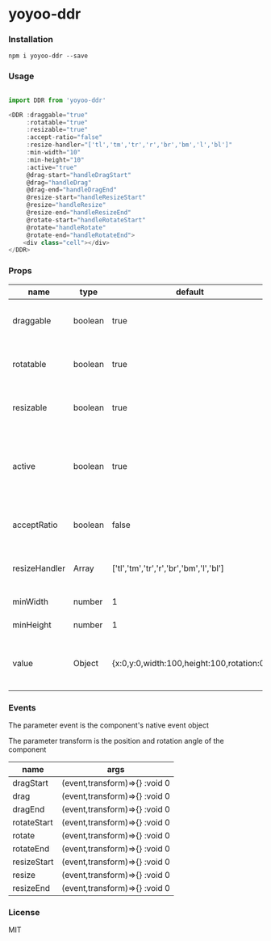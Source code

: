 # yoyoo-ddr


### Installation
```
npm i yoyoo-ddr --save
```


### Usage
```javascript

import DDR from 'yoyoo-ddr'

<DDR :draggable="true"
     :rotatable="true"
     :resizable="true"
     :accept-ratio="false"
     :resize-handler="['tl','tm','tr','r','br','bm','l','bl']"
     :min-width="10"
     :min-height="10"
     :active="true"
     @drag-start="handleDragStart"
     @drag="handleDrag"
     @drag-end="handleDragEnd"
     @resize-start="handleResizeStart"
     @resize="handleResize"
     @resize-end="handleResizeEnd"
     @rotate-start="handleRotateStart"
     @rotate="handleRotate"
     @rotate-end="handleRotateEnd">
    <div class="cell"></div>
</DDR>
```

### Props

name | type | default | desc
---- | ---   | --- | ---
draggable | boolean | true | Whether the component can be dragged |
rotatable | boolean | true | Whether the component can be rotated |
resizable | boolean | true | Whether the component can be resized |
active | boolean | true | Whether the component is selected, it can only be operated after it is selected|
acceptRatio | boolean | false  | Whether to limit the ratio when resizing
resizeHandler | Array | ['tl','tm','tr','r','br','bm','l','bl']|Set the direction that can be resized
minWidth | number | 1 | Minimum width
minHeight | number | 1| Minimum height
value | Object | {x:0,y:0,width:100,height:100,rotation:0} | Controls the position, size, and rotation of components

### Events
The parameter event is the component's native event object

The parameter transform is the position and rotation angle of the component

name | args
---|---
dragStart | (event,transform)=>{} :void 0
drag | (event,transform)=>{} :void 0
dragEnd | (event,transform)=>{} :void 0
rotateStart | (event,transform)=>{} :void 0
rotate | (event,transform)=>{} :void 0
rotateEnd | (event,transform)=>{} :void 0
resizeStart | (event,transform)=>{} :void 0
resize | (event,transform)=>{} :void 0
resizeEnd | (event,transform)=>{} :void 0










### License
MIT

